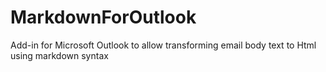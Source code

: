 MarkdownForOutlook
==================

Add-in for Microsoft Outlook to allow transforming email body text to Html using markdown syntax
